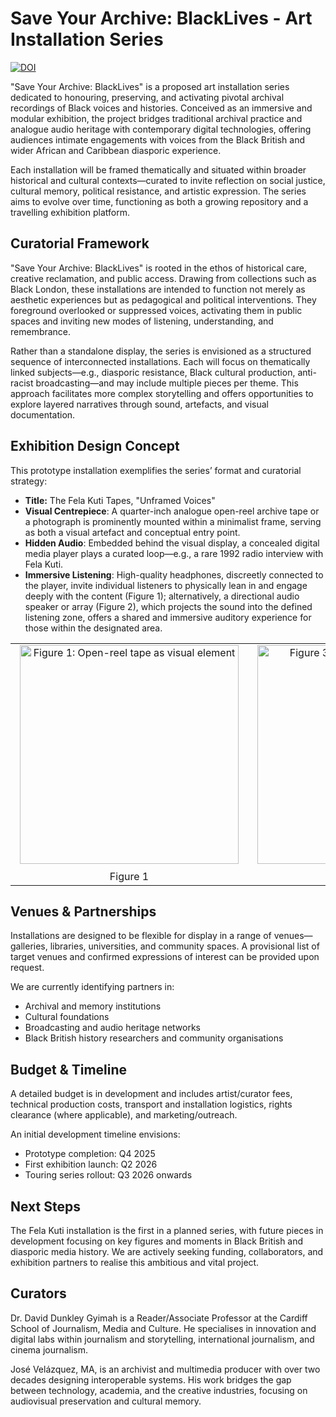 # Save Your Archive: BlackLives - Art Installation Series 

[![DOI](https://zenodo.org/badge/1001450434.svg)](https://doi.org/10.5281/zenodo.15672613)

"Save Your Archive: BlackLives" is a proposed art installation series dedicated to honouring, preserving, and activating pivotal archival recordings of Black voices and histories. Conceived as an immersive and modular exhibition, the project bridges traditional archival practice and analogue audio heritage with contemporary digital technologies, offering audiences intimate engagements with voices from the Black British and wider African and Caribbean diasporic experience.

Each installation will be framed thematically and situated within broader historical and cultural contexts—curated to invite reflection on social justice, cultural memory, political resistance, and artistic expression. The series aims to evolve over time, functioning as both a growing repository and a travelling exhibition platform.

## Curatorial Framework

"Save Your Archive: BlackLives" is rooted in the ethos of historical care, creative reclamation, and public access. Drawing from collections such as Black London, these installations are intended to function not merely as aesthetic experiences but as pedagogical and political interventions. They foreground overlooked or suppressed voices, activating them in public spaces and inviting new modes of listening, understanding, and remembrance.

Rather than a standalone display, the series is envisioned as a structured sequence of interconnected installations. Each will focus on thematically linked subjects—e.g., diasporic resistance, Black cultural production, anti-racist broadcasting—and may include multiple pieces per theme. This approach facilitates more complex storytelling and offers opportunities to explore layered narratives through sound, artefacts, and visual documentation.

## Exhibition Design Concept

This prototype installation exemplifies the series’ format and curatorial strategy:

* **Title:** The Fela Kuti Tapes, "Unframed Voices"
* **Visual Centrepiece**: A quarter-inch analogue open-reel archive tape or a photograph is prominently mounted within a minimalist frame, serving as both a visual artefact and conceptual entry point.
* **Hidden Audio**: Embedded behind the visual display, a concealed digital media player plays a curated loop—e.g., a rare 1992 radio interview with Fela Kuti. 
* **Immersive Listening**: High-quality headphones, discreetly connected to the player, invite individual listeners to physically lean in and engage deeply with the content (Figure 1); alternatively, a directional audio speaker or array (Figure 2), which projects the sound into the defined listening zone, offers a shared and immersive auditory experience for those within the designated area.

<div align="center">
  <table>
    <tr>
      <td style="padding-left: 15px; padding-right: 15px; padding-bottom: 5px; text-align: center;">
        <img src="https://github.com/user-attachments/assets/8d4245f3-9470-44a3-a4e2-e08e53f2e2a7" alt="Figure 1: Open-reel tape as visual element" width="350">
      </td>
      <td style="padding-left: 15px; padding-right: 15px; padding-bottom: 5px; text-align: center;">
        <img src="https://github.com/user-attachments/assets/e284d935-be7b-40c0-9871-30ebee9c2150" alt="Figure 3: Directional audio speaker" width="350">
      </td>
    </tr>
    <tr>
      <td style="padding-top: 5px; padding-left: 15px; padding-right: 15px; text-align: center;">
        <p style="margin: 0;">Figure 1</p>
      </td>
      <td style="padding-top: 5px; padding-left: 15px; padding-right: 15px; text-align: center;">
        <p style="margin: 0;">Figure 2</p>
      </td>
    </tr>
  </table>
</div>





## Venues & Partnerships

Installations are designed to be flexible for display in a range of venues—galleries, libraries, universities, and community spaces. A provisional list of target venues and confirmed expressions of interest can be provided upon request.

We are currently identifying partners in:

* Archival and memory institutions
* Cultural foundations
* Broadcasting and audio heritage networks
* Black British history researchers and community organisations



## Budget & Timeline

A detailed budget is in development and includes artist/curator fees, technical production costs, transport and installation logistics, rights clearance (where applicable), and marketing/outreach.

An initial development timeline envisions:

* Prototype completion: Q4 2025
* First exhibition launch: Q2 2026
* Touring series rollout: Q3 2026 onwards


## Next Steps

The Fela Kuti installation is the first in a planned series, with future pieces in development focusing on key figures and moments in Black British and diasporic media history. We are actively seeking funding, collaborators, and exhibition partners to realise this ambitious and vital project.

## Curators

Dr. David Dunkley Gyimah is a Reader/Associate Professor at the Cardiff School of Journalism, Media and Culture. He specialises in innovation and digital labs within journalism and storytelling, international journalism, and cinema journalism.

José Velázquez, MA, is an archivist and multimedia producer with over two decades designing interoperable systems. His work bridges the gap between technology, academia, and the creative industries, focusing on audiovisual preservation and cultural memory.







